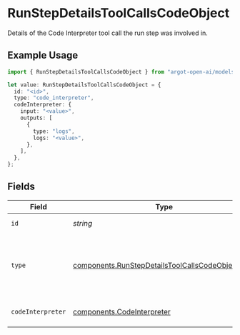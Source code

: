 # RunStepDetailsToolCallsCodeObject

Details of the Code Interpreter tool call the run step was involved in.

## Example Usage

```typescript
import { RunStepDetailsToolCallsCodeObject } from "argot-open-ai/models/components";

let value: RunStepDetailsToolCallsCodeObject = {
  id: "<id>",
  type: "code_interpreter",
  codeInterpreter: {
    input: "<value>",
    outputs: [
      {
        type: "logs",
        logs: "<value>",
      },
    ],
  },
};
```

## Fields

| Field                                                                                                                | Type                                                                                                                 | Required                                                                                                             | Description                                                                                                          |
| -------------------------------------------------------------------------------------------------------------------- | -------------------------------------------------------------------------------------------------------------------- | -------------------------------------------------------------------------------------------------------------------- | -------------------------------------------------------------------------------------------------------------------- |
| `id`                                                                                                                 | *string*                                                                                                             | :heavy_check_mark:                                                                                                   | The ID of the tool call.                                                                                             |
| `type`                                                                                                               | [components.RunStepDetailsToolCallsCodeObjectType](../../models/components/runstepdetailstoolcallscodeobjecttype.md) | :heavy_check_mark:                                                                                                   | The type of tool call. This is always going to be `code_interpreter` for this type of tool call.                     |
| `codeInterpreter`                                                                                                    | [components.CodeInterpreter](../../models/components/codeinterpreter.md)                                             | :heavy_check_mark:                                                                                                   | The Code Interpreter tool call definition.                                                                           |